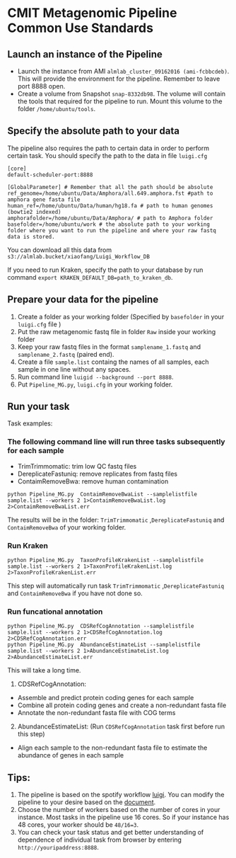 # CMIT Metagenomic Pipeline Common Use Standards

## Launch an instance of the Pipeline
* Launch the instance from AMI `almlab_cluster_09162016 (ami-fcbbcdeb)`. This will provide the environment for the pipeline. Remember to leave port 8888 open.
* Create a volume from Snapshot `snap-8332db98`. The volume will contain the tools that required for the pipeline to run. Mount this volume to the folder `/home/ubuntu/tools`.

## Specify the absolute path to your data
The pipeline also requires the path to certain data in order to perform certain task. You should specify the path to the data in file `luigi.cfg`

```{bash}
[core]
default-scheduler-port:8888 

[GlobalParameter] # Remember that all the path should be absolute
ref_genome=/home/ubuntu/Data/Amphora/all.649.amphora.fst #path to amphora gene fasta file
human_ref=/home/ubuntu/Data/human/hg18.fa # path to human genomes (bowtie2 indexed)
amphorafolder=/home/ubuntu/Data/Amphora/ # path to Amphora folder
basefolder=/home/ubuntu/work # the absolute path to your working folder where you want to run the pipeline and where your raw fastq data is stored.
```
You can download all this data from `s3://almlab.bucket/xiaofang/Luigi_Workflow_DB`

If you need to run Kraken, specify the path to your database by run command `export KRAKEN_DEFAULT_DB=path_to_kraken_db`. 

## Prepare your data for the pipeline
1. Create a folder as your working folder (Specified by `basefolder` in your `luigi.cfg` file )
2. Put the raw metagenomic fastq file in folder `Raw` inside your working folder
3. Keep your raw fastq files in the format `samplename_1.fastq` and  `samplename_2.fastq` (paired end).
4. Create a file `sample.list` containg the names of all samples, each sample in one line without any spaces.
5. Run command line `luigid --background --port 8888`.
6. Put `Pipeline_MG.py`, `luigi.cfg` in your working folder.

## Run your task
Task examples:
### The following command line will run three tasks subsequently for each sample
+ TrimTrimmomatic: trim low QC fastq files
+ DereplicateFastuniq: remove replicates from fastq files
+ ContaimRemoveBwa: remove human contamination

```{bash}
python Pipeline_MG.py  ContaimRemoveBwaList --samplelistfile sample.list --workers 2 1>ContaimRemoveBwaList.log 2>ContaimRemoveBwaList.err 
```
The results will be in the folder: `TrimTrimmomatic` ,`DereplicateFastuniq` and `ContaimRemoveBwa` of your working folder.

### Run Kraken
```{bash}
python Pipeline_MG.py  TaxonProfileKrakenList --samplelistfile sample.list --workers 2 1>TaxonProfileKrakenList.log 2>TaxonProfileKrakenList.err 
```
This step will automatically run task `TrimTrimmomatic` ,`DereplicateFastuniq` and `ContaimRemoveBwa` if you have not done so. 

### Run funcational annotation
```{bash}
python Pipeline_MG.py  CDSRefCogAnnotation --samplelistfile sample.list --workers 2 1>CDSRefCogAnnotation.log 2>CDSRefCogAnnotation.err 
python Pipeline_MG.py  AbundanceEstimateList --samplelistfile sample.list --workers 2 1>AbundanceEstimateList.log 2>AbundanceEstimateList.err 
```
This will take a long time.

1. CDSRefCogAnnotation: 
  * Assemble and predict protein coding genes for each sample
  * Combine all protein coding genes and create a non-redundant fasta file
  * Annotate the non-redundant fasta file with COG terms
2. AbundanceEstimateList: (Run `CDSRefCogAnnotation` task first before run this step)
  * Align each sample to the non-redundant fasta file to estimate the abundance of genes in each sample

## Tips:
1. The pipeline is based on the spotify workflow [luigi](https://github.com/spotify/luigi). You can modify the pipeline to your desire based on the [document](http://luigi.readthedocs.io/en/stable/workflows.html).
2. Choose the number of workers based on the number of cores in your instance. Most tasks in the pipeline use 16 cores. So if your instance has 48 cores, your worker should be `48/16=3`.
3. You can check your task status and get better understanding of dependence of individual task from browser by entering `http://youripaddress:8888`.
